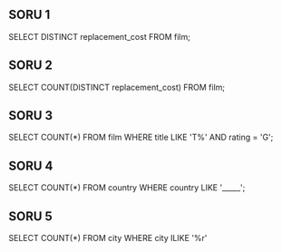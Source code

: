 ## SORU 1

SELECT DISTINCT replacement_cost FROM film;

## SORU 2

SELECT COUNT(DISTINCT replacement_cost) FROM film;

## SORU 3

SELECT COUNT(*) FROM film 
WHERE title LIKE 'T%' AND
rating = 'G';

## SORU 4

SELECT COUNT(*) FROM country 
WHERE country LIKE '_____';

## SORU 5

SELECT COUNT(*) FROM city
WHERE city ILIKE '%r'